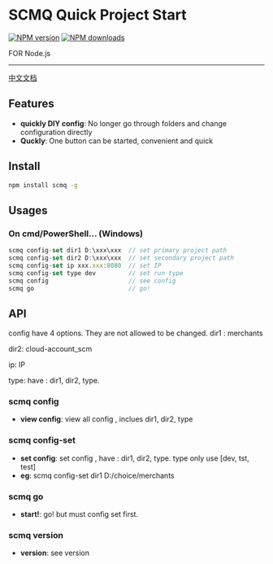 # SCMQ Quick Project Start

[![NPM version](https://img.shields.io/npm/v/scmq.svg?style=flat)](https://npmjs.org/package/scmq)
[![NPM downloads](http://img.shields.io/npm/dm/scmq.svg?style=flat)](https://npmjs.org/package/scmq)

FOR Node.js

---
[中文文档](https://github.com/KnoveZ/scmq/blob/master/README.CN.MD)
## Features

* **quickly DIY config**:  No longer go through folders and change configuration directly
* **Quckly**: One button can be started, convenient and quick

## Install

```bash
npm install scmq -g
```
## Usages
### On cmd/PowerShell... (Windows)

```javascript
scmq config-set dir1 D:\xxx\xxx  // set primary project path
scmq config-set dir2 D:\xxx\xxx  // set secondary project path
scmq config-set ip xxx.xxx:8080  // set IP
scmq config-set type dev         // set run type
scmq config                      // see config
scmq go                          // go!
```
## API
config have 4 options. They are not allowed to be changed.
dir1 : merchants 

dir2: cloud-account_scm

ip: IP

type: have : dir1, dir2, type.
### scmq config
* **view config**: view all config , inclues dir1, dir2, type
### scmq config-set
* **set config**: set config , have : dir1, dir2, type.
type only use [dev, tst, test]
* **eg**: scmq config-set dir1 D:/choice/merchants
### scmq go
* **start!**: go! but must config set first.
### scmq version
* **version**: see version
